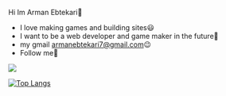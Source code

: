  Hi Im Arman Ebtekari:wave:
- I love making games and building sites:smiley:
- I want to be a web developer and game maker in the future:cowboy_hat_face:	
- my gmail armanebtekari7@gmail.com:wink:
- Follow me🙏

<img src="https://github-readme-stats.vercel.app/api?username=ArmanEbtekari&hide_border=true&show_icons=true&icon_color=79ff97&text_color=9f9f9f&bg_color=151515">


[![Top Langs](https://github-readme-stats.vercel.app/api/top-langs/?username=ArmanEbtekari&show_icons=true&icon_color=79ff97&text_color=9f9f9f&bg_color=151515)](https://github.com/ArmanEbtekari/github-readme-stats&hide_border=true&show)
<!--
**ArmanEbtekari/ArmanEbtekari** is a ✨ _special_ ✨ repository because its `README.md` (this file) appears on your GitHub profile.
use IgraalOSL\StatsTable\StatsTableBuilder;
Here are some ideas to get you started:

- 🔭 I’m currently working on ...
- 🌱 I’m currently learning ...
- 👯 I’m looking to collaborate on ...
- 🤔 I’m looking for help with ...
- 💬 Ask me about ...
- 📫 How to reach me: ...
- 😄 Pronouns: ...
- ⚡ Fun fact: ...
-->
